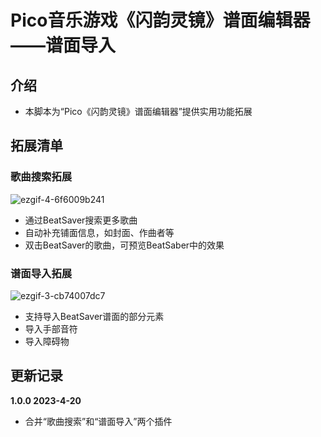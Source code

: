 # Pico音乐游戏《闪韵灵镜》谱面编辑器——谱面导入

## 介绍
 - 本脚本为“Pico《闪韵灵镜》谱面编辑器”提供实用功能拓展

## 拓展清单
### 歌曲搜索拓展

![ezgif-4-6f6009b241](https://user-images.githubusercontent.com/51113234/222642553-81123dc7-3479-46f8-8a22-7665f8ad3653.gif)

 - 通过BeatSaver搜索更多歌曲
 - 自动补充铺面信息，如封面、作曲者等
 - 双击BeatSaver的歌曲，可预览BeatSaber中的效果

### 谱面导入拓展

![ezgif-3-cb74007dc7](https://user-images.githubusercontent.com/51113234/222880408-585a8142-3ff4-409c-b859-08ad155511ac.gif)

 - 支持导入BeatSaver谱面的部分元素
 - 导入手部音符
 - 导入障碍物

## 更新记录

**1.0.0 2023-4-20**
 - 合并“歌曲搜索”和“谱面导入”两个插件